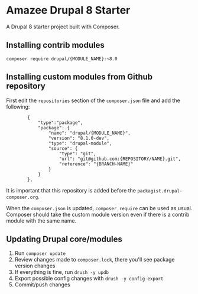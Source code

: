 # Amazee Drupal 8 Starter

A Drupal 8 starter project built with Composer.

## Installing contrib modules

```composer require drupal/{MODULE_NAME}:~8.0```

## Installing custom modules from Github repository

First edit the `repositories` section of the `composer.json` file and add the following:

```
        {
            "type":"package",
            "package": {
                "name": "drupal/{MODULE_NAME}",
                "version": "8.1.0-dev",
                "type": "drupal-module",
                "source": {
                    "type": "git",
                    "url": "git@github.com:{REPOSITORY/NAME}.git",
                    "reference": "{BRANCH-NAME}"
                }
            }
        },
```
It is important that this repository is added before the `packagist.drupal-composer.org`.

When the `composer.json` is updated, `composer require` can be used as usual. Composer should take the custom module version even if there is a contrib module with the same name.

## Updating Drupal core/modules

1. Run `composer update`
1. Review changes made to `composer.lock`, there you'll see package version changes
1. If everything is fine, run `drush -y updb`
1. Export possible config changes with `drush -y config-export`
1. Commit/push changes
